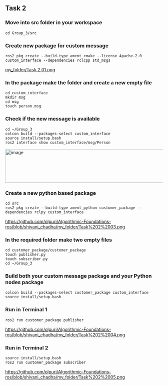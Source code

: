 ## Task 2

### Move into src folder in your workspace
```
cd Group_3/src
```

### Create new package for custom message
```
ros2 pkg create --build-type ament_cmake --license Apache-2.0 custom_interface --dependencies rclcpp std_msgs
```
[my_folder/Task 2 01.png](https://github.com/olpuri/Algorithmic-Foundations-ros/blob/shivani_chadha/my_folder/Task%202%2001.png)
### In the package make the folder and create a new empty file
```
cd custom_interface
mkdir msg
cd msg
touch person.msg
```
### Check if the new message is available
```
cd ~/Group_3
colcon build --packages-select custom_interface
source install/setup.bash
ros2 interface show custom_interface/msg/Person
```
<img width="662" height="107" alt="image" src="https://github.com/user-attachments/assets/02c90838-1c21-4fbb-a414-28c577178965" />

### Create a new python based package
```
cd src
ros2 pkg create --build-type ament_python customer_package --dependencies rclpy custom_interface
```
https://github.com/olpuri/Algorithmic-Foundations-ros/blob/shivani_chadha/my_folder/Task%202%2003.png
### In the required folder make two empty files
```
cd customer_package/customer_package
touch publisher.py
touch subscriber.py
cd ~/Group_3
```
### Build both your custom message package and your Python nodes package
```
colcon build --packages-select customer_package custom_interface
source install/setup.bash
```
### Run in Terminal 1
```
ros2 run customer_package publisher
```
https://github.com/olpuri/Algorithmic-Foundations-ros/blob/shivani_chadha/my_folder/Task%202%2004.png
### Run in Terminal 2
```
source install/setup.bash
ros2 run customer_package subscriber
```
https://github.com/olpuri/Algorithmic-Foundations-ros/blob/shivani_chadha/my_folder/Task%202%2005.png
